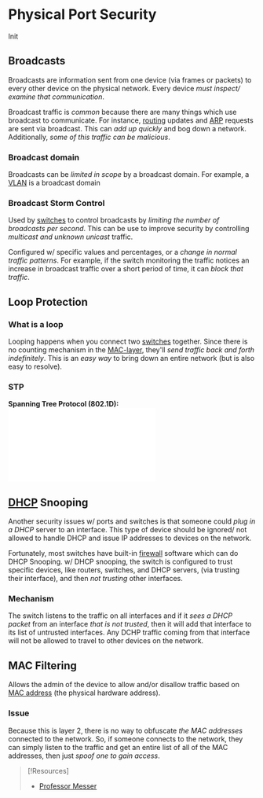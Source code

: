 
# Physical Port Security
Init
## Broadcasts
Broadcasts are information sent from one device (via frames or packets) to every other device on the physical network. Every device *must inspect/ examine that communication*.

Broadcast traffic is *common* because there are many things which use broadcast to communicate. For instance, [routing](../../routing/routing.md) updates and [ARP](../../protocols/ARP.md) requests are sent via broadcast. This can *add up quickly* and bog down a network. Additionally, *some of this traffic can be malicious*.
### Broadcast domain
Broadcasts can be *limited in scope* by a broadcast domain. For example, a [VLAN](../../design-structure/VLANs.md) is a broadcast domain
### Broadcast Storm Control
Used by [switches](../2-datalink/switches.md) to control broadcasts by *limiting the number of broadcasts per second*. This can be use to improve security by controlling *multicast and unknown unicast* traffic. 

Configured w/ specific values and percentages, or a *change in normal traffic patterns*. For example, if the switch monitoring the traffic notices an increase in broadcast traffic over a short period of time, it can *block that traffic*.
## Loop Protection
### What is a loop
Looping happens when you connect two [switches](../2-datalink/switches.md) together. Since there is no counting mechanism in the [MAC-layer](../2-datalink/MAC-layer.md), they'll *send traffic back and forth indefinitely*. This is an *easy way* to bring down an entire network (but is also easy to resolve).
### STP
**Spanning Tree Protocol (802.1D):** 
![STP](../../protocols/STP.md)
## [DHCP](../../protocols/DHCP.md) Snooping
Another security issues w/ ports and switches is that someone could *plug in a DHCP* server to an interface. This type of device should be ignored/ not allowed to handle DHCP and issue IP addresses to devices on the network. 

Fortunately, most switches have built-in [firewall](../../../cybersecurity/defense/firewalls.md) software which can do DHCP Snooping. w/ DHCP snooping, the switch is configured to trust specific devices, like routers, switches, and DHCP servers, (via trusting their interface), and then *not trusting* other interfaces. 
### Mechanism
The switch listens to the traffic on all interfaces and if it *sees a DHCP packet* from an interface *that is not trusted*, then it will add that interface to its list of untrusted interfaces. Any DCHP traffic coming from that interface will  not be allowed to travel to other devices on the network.
## MAC Filtering
Allows the admin of the device to allow and/or disallow traffic based on [MAC address](../../../PNPT/PEH/networking/MAC-addresses.md) (the physical hardware address).
### Issue
Because this is layer 2, there is no way to obfuscate *the MAC addresses* connected to the network. So, if someone connects to the network, they can simply listen to the traffic and get an entire list of all of the MAC addresses, then just *spoof one to gain access*.

> [!Resources]
> - [Professor Messer](https://www.youtube.com/watch?v=S_6ri7QM_Rc&list=PLG49S3nxzAnkL2ulFS3132mOVKuzzBxA8&index=110)
